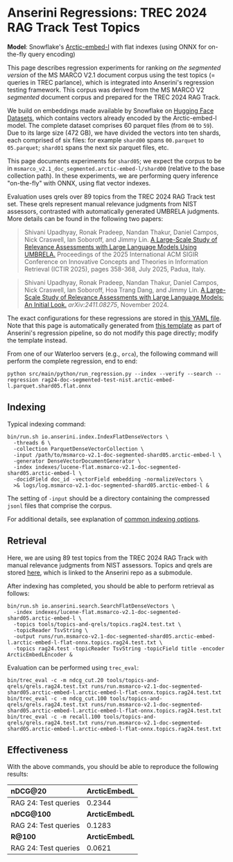 # Anserini Regressions: TREC 2024 RAG Track Test Topics

**Model**: Snowflake's [Arctic-embed-l](https://huggingface.co/Snowflake/snowflake-arctic-embed-l) with flat indexes (using ONNX for on-the-fly query encoding)

This page describes regression experiments for ranking _on the segmented version_ of the MS MARCO V2.1 document corpus using the test topics (= queries in TREC parlance), which is integrated into Anserini's regression testing framework.
This corpus was derived from the MS MARCO V2 _segmented_ document corpus and prepared for the TREC 2024 RAG Track.

We build on embeddings made available by Snowflake on [Hugging Face Datasets](https://huggingface.co/datasets/Snowflake/msmarco-v2.1-snowflake-arctic-embed-l), which contains vectors already encoded by the Arctic-embed-l model.
The complete dataset comprises 60 parquet files (from `00` to `59`).
Due to its large size (472 GB), we have divided the vectors into ten shards, each comprised of six files:
for example `shard00` spans `00.parquet` to `05.parquet`; `shard01` spans the next six parquet files, etc.

This page documents experiments for `shard05`; we expect the corpus to be in `msmarco_v2.1_doc_segmented.arctic-embed-l/shard00` (relative to the base collection path).
In these experiments, we are performing query inference "on-the-fly" with ONNX, using flat vector indexes.

Evaluation uses qrels over 89 topics from the TREC 2024 RAG Track test set.
These qrels represent manual relevance judgments from NIST assessors, contrasted with automatically generated UMBRELA judgments.
More details can be found in the following two papers:

> Shivani Upadhyay, Ronak Pradeep, Nandan Thakur, Daniel Campos, Nick Craswell, Ian Soboroff, and Jimmy Lin. [A Large-Scale Study of Relevance Assessments with Large Language Models Using UMBRELA.](https://dl.acm.org/doi/10.1145/3731120.3744605) Proceedings of the 2025 International ACM SIGIR Conference on Innovative Concepts and Theories in Information Retrieval (ICTIR 2025), pages 358-368, July 2025, Padua, Italy.

> Shivani Upadhyay, Ronak Pradeep, Nandan Thakur, Daniel Campos, Nick Craswell, Ian Soboroff, Hoa Trang Dang, and Jimmy Lin. [A Large-Scale Study of Relevance Assessments with Large Language Models: An Initial Look.](https://arxiv.org/abs/2411.08275) _arXiv:2411.08275_, November 2024.

The exact configurations for these regressions are stored in [this YAML file](../../src/main/resources/regression/rag24-doc-segmented-test-nist.arctic-embed-l.parquet.shard05.flat.onnx.yaml).
Note that this page is automatically generated from [this template](../../src/main/resources/docgen/templates/rag24-doc-segmented-test-nist.arctic-embed-l.parquet.shard05.flat.onnx.template) as part of Anserini's regression pipeline, so do not modify this page directly; modify the template instead.

From one of our Waterloo servers (e.g., `orca`), the following command will perform the complete regression, end to end:

```
python src/main/python/run_regression.py --index --verify --search --regression rag24-doc-segmented-test-nist.arctic-embed-l.parquet.shard05.flat.onnx
```

## Indexing

Typical indexing command:

```
bin/run.sh io.anserini.index.IndexFlatDenseVectors \
  -threads 6 \
  -collection ParquetDenseVectorCollection \
  -input /path/to/msmarco-v2.1-doc-segmented-shard05.arctic-embed-l \
  -generator DenseVectorDocumentGenerator \
  -index indexes/lucene-flat.msmarco-v2.1-doc-segmented-shard05.arctic-embed-l \
  -docidField doc_id -vectorField embedding -normalizeVectors \
  >& logs/log.msmarco-v2.1-doc-segmented-shard05.arctic-embed-l &
```

The setting of `-input` should be a directory containing the compressed `jsonl` files that comprise the corpus.

For additional details, see explanation of [common indexing options](../../docs/common-indexing-options.md).

## Retrieval

Here, we are using 89 test topics from the TREC 2024 RAG Track with manual relevance judgments from NIST assessors.
Topics and qrels are stored [here](https://github.com/castorini/anserini-tools/tree/master/topics-and-qrels), which is linked to the Anserini repo as a submodule.

After indexing has completed, you should be able to perform retrieval as follows:

```
bin/run.sh io.anserini.search.SearchFlatDenseVectors \
  -index indexes/lucene-flat.msmarco-v2.1-doc-segmented-shard05.arctic-embed-l \
  -topics tools/topics-and-qrels/topics.rag24.test.txt \
  -topicReader TsvString \
  -output runs/run.msmarco-v2.1-doc-segmented-shard05.arctic-embed-l.arctic-embed-l-flat-onnx.topics.rag24.test.txt \
  -topics rag24.test -topicReader TsvString -topicField title -encoder ArcticEmbedLEncoder &
```

Evaluation can be performed using `trec_eval`:

```
bin/trec_eval -c -m ndcg_cut.20 tools/topics-and-qrels/qrels.rag24.test.txt runs/run.msmarco-v2.1-doc-segmented-shard05.arctic-embed-l.arctic-embed-l-flat-onnx.topics.rag24.test.txt
bin/trec_eval -c -m ndcg_cut.100 tools/topics-and-qrels/qrels.rag24.test.txt runs/run.msmarco-v2.1-doc-segmented-shard05.arctic-embed-l.arctic-embed-l-flat-onnx.topics.rag24.test.txt
bin/trec_eval -c -m recall.100 tools/topics-and-qrels/qrels.rag24.test.txt runs/run.msmarco-v2.1-doc-segmented-shard05.arctic-embed-l.arctic-embed-l-flat-onnx.topics.rag24.test.txt
```

## Effectiveness

With the above commands, you should be able to reproduce the following results:

| **nDCG@20**                                                                                                  | **ArcticEmbedL**|
|:-------------------------------------------------------------------------------------------------------------|-----------------|
| RAG 24: Test queries                                                                                         | 0.2344          |
| **nDCG@100**                                                                                                 | **ArcticEmbedL**|
| RAG 24: Test queries                                                                                         | 0.1283          |
| **R@100**                                                                                                    | **ArcticEmbedL**|
| RAG 24: Test queries                                                                                         | 0.0621          |
